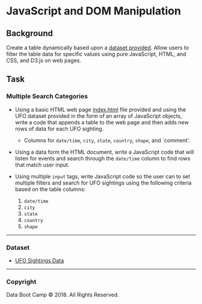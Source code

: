 # JavaScript and DOM Manipulation

## Background

Create a table dynamically based upon a [dataset provided](static/js/data.js). Allow users to filter the table data for specific values using pure JavaScript, HTML, and CSS, and D3.js on web pages.


## Task

### Multiple Search Categories

* Using a basic HTML web page [index.html](index.html) file provided and using the UFO dataset provided in the form of an array of JavaScript objects, write a code that appends a table to the web page and then adds new rows of data for each UFO sighting.

  * Columns for `date/time`, `city`, `state`, `country`, `shape`, and `comment'.

* Using a data form the HTML document, write a JavaScript code that will listen for events and search through the `date/time` column to find rows that match user input.

* Using multiple `input` tags, write JavaScript code so the user can to set multiple filters and search for UFO sightings using the following criteria based on the table columns:

  1. `date/time`
  2. `city`
  3. `state`
  4. `country`
  5. `shape`

- - -

### Dataset

* [UFO Sightings Data](static/js/data.js)

- - -

### Copyright

Data Boot Camp © 2018. All Rights Reserved.
